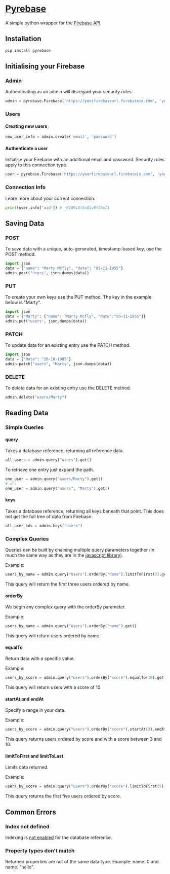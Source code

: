 # [Pyrebase](https://pypi.python.org/pypi/Pyrebase)

A simple python wrapper for the [Firebase API](https://www.firebase.com/docs/rest/guide/).

## Installation

```python
pip install pyrebase
```


## Initialising your Firebase

### Admin

Authenticating as an admin will disregard your security rules.

```python
admin = pyrebase.Firebase('https://yourfirebaseurl.firebaseio.com', 'yourfirebasesecret')
```

### Users

#### Creating new users

```python
new_user_info = admin.create('email', 'password')
```

#### Authenticate a user

Initialise your Firebase with an additional email and password. Security rules apply to this connection type.

```python
user = pyrebase.Firebase('https://yourfirebaseurl.firebaseio.com', 'yourfirebasesecret', 'email', 'password')
```

### Connection Info

Learn more about your current connection.

```python
print(user.info['uid']) # -K2QRiOt8oQ5vBYS5mI1
```


## Saving Data

### POST

To save data with a unique, auto-generated, timestamp-based key, use the POST method.

```python
import json
data = {"name": "Marty Mcfly", "date": "05-11-1955"}
admin.post("users", json.dumps(data))
```

### PUT

To create your own keys use the PUT method. The key in the example below is "Marty".

```python
import json
data = {"Marty": {"name": "Marty Mcfly", "date":"05-11-1955"}}
admin.put("users", json.dumps(data))
```

### PATCH

To update data for an existing entry use the PATCH method.

```python
import json
data = {"date": "26-10-1985"}
admin.patch("users", "Marty", json.dumps(data))
```

### DELETE

To delete data for an existing entry use the DELETE method.

```python
admin.delete("users/Marty")
```


## Reading Data

### Simple Queries

#### query

Takes a database reference, returning all reference data.

```python
all_users = admin.query("users").get()
```

To retrieve one entry just expand the path.

```python
one_user = admin.query("users/Marty").get()
# or:
one_user = admin.query("users", "Marty").get()
```

#### keys

Takes a database reference, returning all keys beneath that point. This does not get the full tree of data from Firebase.

```python
all_user_ids = admin.keys("users")
```


### Complex Queries

Queries can be built by chaining multiple query parameters together (in much the same way as they are in the [javascript library](https://www.firebase.com/docs/web/guide/retrieving-data.html#section-complex-queries)).

Example:
```python
users_by_name = admin.query("users").orderBy("name").limitToFirst(3).get()
```
This query will return the first three users ordered by name.

#### orderBy

We begin any complex query with the orderBy parameter.

Example:
```python
users_by_name = admin.query("users").orderBy("name").get()
```
This query will return users ordered by name.

#### equalTo

Return data with a specific value.

Example:
```python
users_by_score = admin.query("users").orderBy("score").equalTo(10).get()
```
This query will return users with a score of 10.

#### startAt and endAt

Specify a range in your data.

Example:
```python
users_by_score = admin.query("users").orderBy("score").startAt(3).endAt(10).get()
```
This query returns users ordered by score and with a score between 3 and 10.

#### limitToFirst and limitToLast

Limits data returned.

Example:
```python
users_by_score = admin.query("users").orderBy("score").limitToFirst(5).get()
```
This query returns the first five users ordered by score.

## Common Errors

### Index not defined

Indexing is [not enabled](https://www.firebase.com/docs/security/guide/indexing-data.html) for the database reference.

### Property types don't match

Returned properties are not of the same data type.
Example: name: 0 and name: "hello".